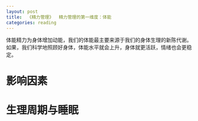```yaml
---
layout: post
title:  《精力管理》  精力管理的第一维度：体能
categories: reading
---
```


体能精力为身体增加动能，我们的体能最主要来源于我们的身体生理的新陈代谢。如果，我们科学地照顾好身体，体能水平就会上升，身体就更活跃，情绪也会更稳定。

# 影响因素


# 生理周期与睡眠


# 
<!--stackedit_data:
eyJoaXN0b3J5IjpbLTY2MjE3NTUyOSwxNjgwMjY1NTA3XX0=
-->